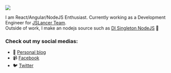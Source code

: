 ![](https://res.cloudinary.com/tuananh-asia/image/upload/v1594352067/86994913-47366580-c1da-11ea-8c1f-1a9b84ad340f_vpx6qw.jpg)

I am React/Angular/NodeJS Enthusiast. Currently working as a Development Engineer for [JSLancer Team](https://jslancer.com).  
Outside of work, I make an nodejs source such as [DI Singleton NodeJS](https://github.com/tuananhitoct/singleton-di-nodejs) 👋

### Check out my social medias:

- 💬 [Personal blog](https://tuananh.asia)
- 📹 [Facebook](https://www.facebook.com/clement.le24)
- 🐦 [Twitter](https://twitter.com/clementle24)

